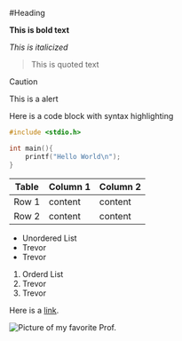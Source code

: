 #Heading

**This is bold text**

_This is italicized_

>This is quoted text

>[!CAUTION]
>This is a alert

Here is a code block with syntax highlighting

```C
#include <stdio.h>

int main(){
    printf("Hello World\n");
}
```

| Table | Column 1| Column 2|
|-------|---------|---------|
| Row 1 | content | content |
| Row 2 | content | content |

- Unordered List
- Trevor
- Trevor

1. Orderd List
2. Trevor
3. Trevor

Here is a [link](https://ece.montana.edu).

![Picture of my favorite Prof.](https://encrypted-tbn0.gstatic.com/images?q=tbn:ANd9GcRE3jtJCtLNNkzdRmlqJPQ8o6WoLw3cqcNL4A&s)
